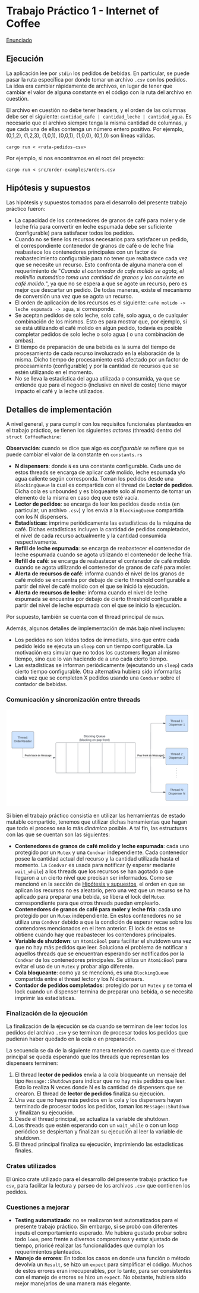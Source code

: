 # Trabajo Práctico 1 - Internet of Coffee

[Enunciado](https://concurrentes-fiuba.github.io/2C2022_tp1.html)

## Ejecución

La aplicación lee por `stdin` los pedidos de bebidas. En particular, se puede pasar la ruta específica por donde tomar
un archivo `.csv` con los pedidos.
La idea era cambiar rápidamente de archivos, en lugar de tener que cambiar el valor de alguna constante en el código con
la ruta del archivo en cuestión.

El archivo en cuestión no debe tener headers, y el orden de las columnas debe ser el
siguiente: `cantidad_cafe | cantidad_leche | cantidad_agua`.
Es necesario que el archivo siempre tenga la misma cantidad de columnas, y que cada una de ellas contenga un número
entero positivo.
Por ejemplo, (0,1,2), (1,2,3), (1,0,1), (0,0,1), (1,0,0), (0,1,0) son líneas válidas.

    cargo run < <ruta-pedidos-csv>

Por ejemplo, si nos encontramos en el root del proyecto:

    cargo run < src/order-examples/orders.csv

## Hipótesis y supuestos

Las hipótesis y supuestos tomados para el desarrollo del presente trabajo práctico fueron:

- La capacidad de los contenedores de granos de café para moler y de leche fría para convertir en leche espumada debe
  ser suficiente (configurable) para satisfacer todos los pedidos.
- Cuando no se tiene los recursos necesarios para satisfacer un pedido, el correspondiente contenedor de granos de café
  o de leche fría reabastece los contenedores principales
  con un factor de reabastecimiento configurable para no tener que reabastece cada vez que se necesite un recurso. Esto
  confronta de alguna manera con el requerimiento de
  "_Cuando el contenedor de cafe molido se agota, el molinillo automático toma una cantidad de granos y los convierte en
  café molido._",
  ya que no se espera a que se agote un recurso, pero es mejor que descartar un pedido. De todas maneras, existe el
  mecanismo de conversión una vez que se agota un recurso.
- El orden de aplicación de los recursos es el siguiente: `café molido -> leche espumada -> agua`, si corresponde.
- Se aceptan pedidos de solo leche, solo café, solo agua, o de cualquier combinación de los mismos. Esto es para mostrar
  que, por ejemplo,
  si se está utilizando el café molido en algún pedido, todavía es posible completar pedidos de solo leche o solo agua (
  o una combinación de ambas).
- El tiempo de preparación de una bebida es la suma del tiempo de procesamiento de cada recurso involucrado en la
  elaboración de la misma. Dicho tiempo de procesamiento está afectado por un factor de procesamiento (configurable) y
  por la cantidad de recursos que
  se estén utilizando en el momento.
- No se lleva la estadística del agua utilizada o consumida, ya que se entiende que para el negocio (inclusive en nivel
  de costo) tiene mayor impacto el café y la leche utilizados.

## Detalles de implementación

A nivel general, y para cumplir con los requisitos funcionales planteados en el trabajo práctico, se tienen los
siguientes _actores_ (threads) dentro del
`struct CoffeeMachine`:

**Observación**: cuando se dice que algo es _configurable_ se refiere que se puede cambiar el valor de la constante
en `constants.rs`

- **N dispensers**: donde `N` es una constante configurable. Cada uno de estos threads se encarga de aplicar café
  molido, leche espumada y/o agua caliente
  según corresponda. Toman los pedidos desde una `BlockingQueue` la cual es compartida con el thread de **Lector de
  pedidos**. Dicha cola es unbounded
  y es bloqueante solo al momento de tomar un elemento de la misma en caso deq que esté vacía.
- **Lector de pedidos**: se encarga de leer los pedidos desde `stdin` (en particular, un archivo `.csv`) y los envía a
  la `BlockingQueue`
  compartida con los N dispensers.
- **Estadísticas**: imprime periódicamente las estadísticas de la máquina de café. Dichas estadísticas incluyen la
  cantidad de pedidos completados,
  el nivel de cada recurso actualmente y la cantidad consumida respectivamente.
- **Refill de leche espumada**: se encarga de reabastecer el contenedor de leche espumada cuando se agota utilizando el
  contenedor de leche fría.
- **Refill de café**: se encarga de reabastecer el contenedor de café molido cuando se agota utilizando el contenedor de
  granos de café para moler.
- **Alerta de recursos de café**: informa cuando el nivel de los granos de café molido se encuentra por debajo de cierto
  threshold configurable a partir
  del nivel de café molido con el que se inició la ejecución.
- **Alerta de recursos de leche**: informa cuando el nivel de leche espumada se encuentra por debajo de cierto threshold
  configurable a partir
  del nivel de leche espumada con el que se inició la ejecución.

Por supuesto, también se cuenta con el thread principal de `main`.

Además, algunos detalles de implementación de más bajo nivel incluyen:

- Los pedidos no son leídos todos de inmediato, sino que entre cada pedido leído se ejecuta un `sleep` con un tiempo
  configurable.
  La motivación era simular que no todos los customers llegan al mismo tiempo, sino que lo van haciendo de a uno cada
  cierto tiempo.
- Las estadísticas se informan periódicamente (ejecutando un `sleep`) cada cierto tiempo configurable. Otra alternativa
  hubiera sido informarlas cada vez que se completen X pedidos usando una `Condvar` sobre el contador de bebidas.

### Comunicación y sincronización entre threads

!["Comunicación entre thread lector y thread de dispensers"](./img/blocking_queue.png "Comunicación entre thread lector y thread de dispensers")

Si bien el trabajo práctico consistía en utilizar las herramientas de estado mutable compartido, tenemos que utilizar
dichas
herramientas que hagan que todo el proceso sea lo más _dinámico_ posible. A tal fin, las estructuras con las que se
cuentan son las siguientes:

- **Contenedores de granos de café molido y leche espumada**: cada uno protegido por un `Mutex` y una `Condvar`
  independiente. Cada contenedor posee la cantidad actual
  del recurso y la cantidad utilizada hasta el momento. La `Condvar` es usada para notificar (y esperar
  mediante `wait_while`) a los threads que los recursos se han agotado o que llegaron a un cierto nivel
  que precisan ser informados. Como se mencionó en la sección de [Hipótesis y supuestos](#Hipótesis-y-supuestos), el
  orden en que se aplican los recursos no es aleatorio, pero
  una vez que un recurso se ha aplicado para preparar una bebida, se libera el lock del `Mutex` correspondiente para que
  otros threads puedan emplearlo.
- **Contenedores de granos de café para moler y leche fría**: cada uno protegido por un `Mutex` independiente. En estos
  contenedores no se utiliza una `Condvar` debido a que
  la condición de esperar recae sobre los contendores mencionados en el item anterior. El lock de estos se obtiene
  cuando hay que reabastecer los contendores principales.
- **Variable de shutdown**: un `AtomicBool` para facilitar el shutdown una vez que no hay más pedidos que leer.
  Soluciona el problema de notificar a aquellos threads que se encuentran esperando
  ser notificados por la `Condvar` de los contenedores principales. Se utiliza un `AtomicBool` para evitar el uso de
  un `Mutex` y probar algo diferente.
- **Cola bloqueante**: como ya se mencionó, es una `BlockingQueue` compartida entre el thread lector y los N dispensers.
- **Contador de pedidos completados**: protegido por un `Mutex` y se toma el lock cuando un dispenser termina de
  preparar una bebida, o se necesita imprimir las estadísticas.

### Finalización de la ejecución

La finalización de la ejecución se da cuando se terminan de leer todos los pedidos del archivo `.csv` y se terminan de
procesar todos los pedidos que pudieran haber quedado en la cola o en preparación.

La secuencia se da de la siguiente manera teniendo en cuenta que el thread principal se queda esperando que los threads
que representan los dispensers terminen:

1) El thread **lector de pedidos** envía a la cola bloqueante un mensaje del tipo `Message::Shutdown` para indicar que
   no hay más pedidos que leer. Esto lo realiza N veces donde N
   es la cantidad de dispensers que se crearon. El thread de **lector de pedidos** finaliza su ejecución.
2) Una vez que no haya más pedidos en la cola y los dispensers hayan terminado de procesar todos los pedidos, toman
   los `Message::Shutdown` y finalizan su ejecución.
3) Desde el thread principal, se actualiza la variable de shutdown.
4) Los threads que estén esperando con un `wait_while` o con un loop periódico se despiertan y finalizan su ejecución al
   leer la variable de shutdown.
5) El thread principal finaliza su ejecución, imprimiendo las estadísticas finales.

### Crates utilizados

El único crate utilizado para el desarrollo del presente trabajo práctico fue `csv`, para facilitar la lectura y parseo
de los archivos `.csv` que contienen los pedidos.

### Cuestiones a mejorar

- **Testing automatizado**: no se realizaron test automatizados para el presente trabajo práctico. Sin embargo, si se
  probó con diferentes inputs el comportamiento esperado.
  Me hubiera gustado probar sobre todo `loom`, pero frente a diversos compromisos y estar ajustado de tiempo, prioricé
  realizar las funcionalidades que cumplan los requerimientos planteados.
- **Manejo de errores**: En todos los casos en donde una función o método devolvía un `Result`, se hizo un `expect` para
  simplificar el código. Muchos de estos errores eran irrecuperables,
  por lo tanto, para ser consistentes con el manejo de errores se hizo un `expect`. No obstante, hubiera sido mejor
  manejarlos de una manera más elegante.
